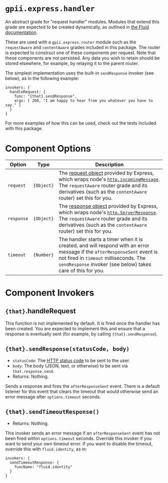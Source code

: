 # `gpii.express.handler`

An abstract grade for "request handler" modules.  Modules that extend this grade are expected to be created
dynamically, as outlined in [the Fluid documentation](http://docs.fluidproject.org/infusion/development/SubcomponentDeclaration.html#dynamic-subcomponents-with-a-source-event).

These are used with a `gpii.express.router` module such as the `requestAware` and `contentAware` grades included in
this package.  The router is expected to construct one of these components per request.  Note that these
components are not persisted.  Any data you wish to retain should be stored elsewhere, for example, by relaying it
to the parent router.

The simplest implementation uses the built-in `sendResponse` invoker (see below), as in the following example:

```
invokers: {
  handleRequest: {
    func: "{that}.sendResponse",
    args: [ 200, "I am happy to hear from you whatever you have to say." ]
  }
}
```

For more examples of how this can be used, check out the tests included with this package.


# Component Options

| Option     | Type       | Description |
| ---------- | ---------- | ----------- |
| `request`  | `{Object}` | The [request object](http://expressjs.com/en/api.html#req) provided by Express, which wraps node's [`http.incomingMessage`](https://nodejs.org/api/http.html#http_class_http_incomingmessage). The `requestAware` router grade and its derivatives (such as the `contentAware` router) set this for you. |
| `response` | `{Object}` | The [response object](http://expressjs.com/en/api.html#res) provided by Express, which wraps node's [`http.ServerResponse`](https://nodejs.org/api/http.html#http_class_http_serverresponse). The `requestAware` router grade and its derivatives (such as the `contentAware` router) set this for you. |
| `timeout`  | `{Number}` | The handler starts a timer when it is created, and will respond with an error message if the `afterResponseSent` event is not fired in `timeout` milliseconds. The `sendResponse` invoker (see below) takes care of this for you. |


# Component Invokers

## `{that}`.handleRequest

This function is not implemented by default.  It is fired once the handler has been created.  You are expected
to implement this and ensure that a response is eventually sent (for example, by calling `{that}.sendResponse`).

## `{that}.sendResponse(statusCode, body)`
* `statusCode`: The [HTTP status code](https://en.wikipedia.org/wiki/List_of_HTTP_status_codes) to be sent to the user.
* `body`: The body (JSON, text, or otherwise) to be sent via `that.response.send`.
* Returns: Nothing.

Sends a response and fires the `afterResponseSent` event.  There is a default listener for this event that clears the
timeout that would otherwise send an error message after `options.timeout` seconds.


## `{that}.sendTimeoutResponse()`
* Returns: Nothing.

This invoker sends an error message if an `afterResponseSent` event has not been fired within `options.timeout` seconds.
Override this invoker if you want to send your own timeout error.  If you want to disable the timeout,
override this with `fluid.identity`, as in:

```
invokers: {
  sendTimeoutResponse: {
    funcName: "fluid.identity"
  }
}
```
